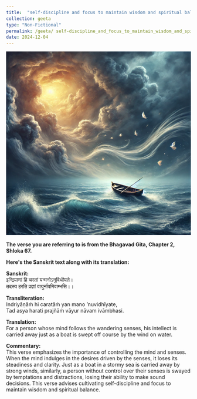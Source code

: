 ```yaml
---
title:  "self-discipline and focus to maintain wisdom and spiritual balance"
collection: geeta
type: "Non-Fictional"
permalink: /geeta/ self-discipline_and_focus_to_maintain_wisdom_and_spiritual_balance
date: 2024-12-04
---
```


[<img src="../images/shlok_2_67.webp" width="1000" height="500"/>](../images/shlok_2_67.webp)

**The verse you are referring to is from the Bhagavad Gita, Chapter 2, Shloka 67.**

**Here's the Sanskrit text along with its translation:**     

**Sanskrit:**     
इन्द्रियाणां हि चरतां यन्मनोऽनुविधीयते।       
तदस्य हरति प्रज्ञां वायुर्नावमिवाम्भसि।।          

**Transliteration:**     
Indriyāṇāṁ hi caratāṁ yan mano ’nuvidhīyate,            
Tad asya harati prajñāṁ vāyur nāvam ivāmbhasi.            

**Translation:**      
For a person whose mind follows the wandering senses, his intellect is carried away just as a boat is swept off course by the wind on water.

**Commentary:**         
This verse emphasizes the importance of controlling the mind and senses. When the mind indulges in the desires driven by the senses, it loses its steadiness and clarity. Just as a boat in a stormy sea is carried away by strong winds, similarly, a person without control over their senses is swayed by temptations and distractions, losing their ability to make sound decisions.
This verse advises cultivating self-discipline and focus to maintain wisdom and spiritual balance.
